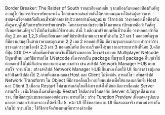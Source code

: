 Border Breaker: The Raider of South
รายละเอียดเกมสั้น ๆ
เกมป้องกันหอคอยป้องกันศัตรูควบคู่ไปกับการบริหารทรัพยากรเงิน โดยสามารถเล่นช่วยกันได้หลายคนคุณจะได้เล่นผู้ตรวจการชายแดนซึ่งคอยสกัดกั้นคนที่จะลักลอบเข้าประเทศอย่างผิดกฏหมาย
วิธีการเล่น
วางหอคอยเพื่อป้องกันศัตรูควบคู่ไปกับการบริหารทรัพยากรเงิน โดยสามารถเล่นช่วยกันได้หลายคน เป้าหมายคือกำจัดศัตรูทั้งหมดก่อนศัตรูจะวิ่งไปถึงเช้นชัยมีวิธีการเล่น ดังนี้
1.คลิกเมาส์ซ้ายบนพื้นที่ว่างเพื่อ วางหอคอยกำจัดศัตรู
2.กดเลข 1,2,3 เพื่อเปลี่ยนหอคอยที่มีประสิทธิภาพและราคาที่ต่างกัน
  2.1 เลข 1 หอคอยพื้นฐาน ที่มีความสมดุลในด้านราคาและคุณภาพ
  2.2 เลข 2 หอคอยปริซึม มีความรุนแรงและระยะทำการกว้างขวางแต่กระสุนเชื่องช้า
  2.3 เลข 3 หอคอยโลหิต มีความเร็วแต่ไม่รุนแรงและระยะการยิงที่น้อย
3.คลิกที่ปุ่ม GOLD++ เพื่อเพิ่มทรัพยากรเงินที่ใช้สร้างหอคอย
โครงสร้างระบบ Multiplayer
Netcode
ปัญหาที่พบ และวิธีการแก้ไข
1.Netcode เนื่องจากเป็น package พื้นฐานที่ package อื่นๆนำไปต่อยอดทำให้ไม่มีสิ่งอำนวยความสะดวกบางอย่าง เช่น สคริปต์ Network Manager HUB แบบสำเร็จ
การแก้ไข : สร้างสคริปต์ Network Manager HUB ขึ้นมาเองโดยใช้ UI กับการสร้างปุ่มกดแล้วฝังสคริปต์ลงไป
2.ภาพที่แสดงผลของ Host และ Client ไม่ซิงค์กัน
การแก้ไข : เพิ่มสคริปต์ Network Transform ใน Object ที่มีการเคลื่อนไหวเปลี่ยนแปลงเพื่อให้แสดงผลกับทั้ง Host และ Client
3.เมื่อกด Restart ไม่สามารถเล่นใหม่ได้เพราะยังไม่ได้ยกเลิกการเชื่อมต่อ Server
การแก้ไข : เพิ่มโค้ดลงในคำสั่งกดปุ่ม Restart ให้ตัดการเชื่อมต่อกับ Server 
4.ไม่รู้จุดที่สามารถวาง, พื้นที่และรูปแบบของหอคอยก่อนวาง
การแก้ไข : สร้าง Function Preview เพื่อแสดงรูปแบบและตรวจสอบว่าสามารถวางได้หรือไม่ 
5. หน้า UI ที่ใช้ทดสอบและ UI ที่แสดงผลจริง ตำแหน่งต่างกันเกินไป
การแก้ไข : ใช้วิธีการจัดเรียงแทนที่การวางด้วยมือ
